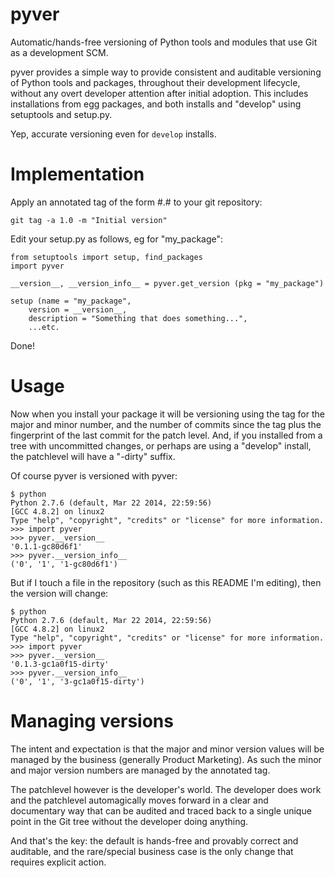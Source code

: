 pyver
=====

Automatic/hands-free versioning of Python tools and modules that use
Git as a development SCM.

pyver provides a simple way to provide consistent and auditable
versioning of Python tools and packages, throughout their development
lifecycle, without any overt developer attention after initial
adoption.  This includes installations from egg packages, and both
installs and "develop" using setuptools and setup.py.

Yep, accurate versioning even for `develop` installs.

Implementation
==============

Apply an annotated tag of the form #.# to your git repository:

    git tag -a 1.0 -m "Initial version"

Edit your setup.py as follows, eg for "my_package":

```
from setuptools import setup, find_packages
import pyver

__version__, __version_info__ = pyver.get_version (pkg = "my_package")

setup (name = "my_package",
    version = __version__,
    description = "Something that does something...",
    ...etc.
```

Done!

Usage
=====

Now when you install your package it will be versioning using the tag
for the major and minor number, and the number of commits since the
tag plus the fingerprint of the last commit for the patch level.  And,
if you installed from a tree with uncommitted changes, or perhaps are
using a "develop" install, the patchlevel will have a "-dirty" suffix.

Of course pyver is versioned with pyver:

```
$ python
Python 2.7.6 (default, Mar 22 2014, 22:59:56)
[GCC 4.8.2] on linux2
Type "help", "copyright", "credits" or "license" for more information.
>>> import pyver
>>> pyver.__version__
'0.1.1-gc80d6f1'
>>> pyver.__version_info__
('0', '1', '1-gc80d6f1')
```

But if I touch a file in the repository (such as this README I'm
editing), then the version will change:

```
$ python
Python 2.7.6 (default, Mar 22 2014, 22:59:56)
[GCC 4.8.2] on linux2
Type "help", "copyright", "credits" or "license" for more information.
>>> import pyver
>>> pyver.__version__
'0.1.3-gc1a0f15-dirty'
>>> pyver.__version_info__
('0', '1', '3-gc1a0f15-dirty')
```

Managing versions
=================

The intent and expectation is that the major and minor version values
will be managed by the business (generally Product Marketing).  As
such the minor and major version numbers are managed by the annotated
tag.  

The patchlevel however is the developer's world.  The developer does
work and the patchlevel automagically moves forward in a clear and
documentary way that can be audited and traced back to a single unique
point in the Git tree without the developer doing anything.  

And that's the key: the default is hands-free and provably correct and
auditable, and the rare/special business case is the only change that
requires explicit action.
